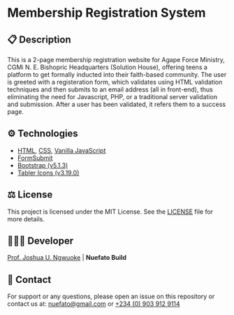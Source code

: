 # Membership Registration System
## 📋 Description
This is a 2-page membership registration website for Agape Force Ministry, CGMi N. E. Bishopric Headquarters (Solution House), offering teens a platform to get formally inducted into their faith-based community. The user is greeted with a registeration form, which validates using HTML validation techniques and then submits to an email address (all in front-end), thus eliminating the need for Javascript, PHP, or a traditional server validation and submission. After a user has been validated, it refers them to a success page.

## ⚙️ Technologies
- [HTML](https://github.com/topics/html), [CSS](https://github.com/topics/css), [Vanilla JavaScript](https://github.com/topics/javascript)
- [FormSubmit](https://www.formsubmit.co)
- [Bootstrap (v5.1.3)](https://getbootstrap.com/docs/5.1/getting-started/download)
- [Tabler Icons (v3.19.0)](https://github.com/tabler/tabler-icons/releases/tag/v3.19.0)

## ⚖️ License
This project is licensed under the MIT License. See the [LICENSE](LICENSE) file for more details.

## 👨🏽‍💻 Developer
[Prof. Joshua U. Ngwuoke](https://www.x.com/placiidjay) | **Nuefato Build**

## 💬 Contact
For support or any questions, please open an issue on this repository or contact us at: nuefato@gmail.com or [+234 (0) 903 912 9114](tel:+2349039129114)
